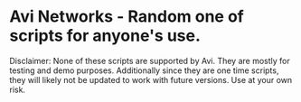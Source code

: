 # Avi Networks - Random one of scripts for anyone's use.

Disclaimer:
None of these scripts are supported by Avi. They are mostly for testing and demo purposes. Additionally since they are one time scripts, they will likely not be updated to work with future versions. Use at your own risk.